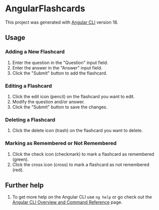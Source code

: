 # AngularFlashcards

This project was generated with [Angular CLI](https://github.com/angular/angular-cli) version 18.

## Usage

### Adding a New Flashcard

1. Enter the question in the "Question" input field.
2. Enter the answer in the "Answer" input field.
3. Click the "Submit" button to add the flashcard.

### Editing a Flashcard

1. Click the edit icon (pencil) on the flashcard you want to edit.
2. Modify the question and/or answer.
3. Click the "Submit" button to save the changes.

### Deleting a Flashcard

1. Click the delete icon (trash) on the flashcard you want to delete.

### Marking as Remembered or Not Remembered

1. Click the check icon (checkmark) to mark a flashcard as remembered (green).
2. Click the cross icon (cross) to mark a flashcard as not remembered (red).

## Further help

1. To get more help on the Angular CLI use `ng help` or go check out the [Angular CLI Overview and Command Reference](https://angular.dev/cli) page.
